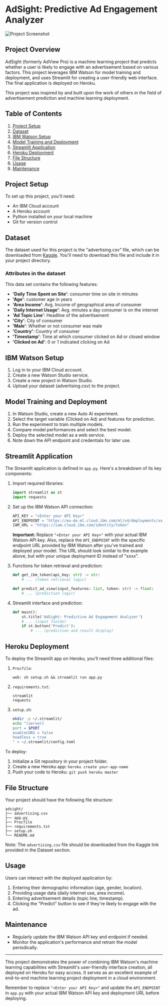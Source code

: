 # AdSight: Predictive Ad Engagement Analyzer

![Project Screenshot](screenshot.png)


## Project Overview

AdSight (formerly AdView Pro) is a machine learning project that predicts whether a user is likely to engage with an advertisement based on various factors. This project leverages IBM Watson for model training and deployment, and uses Streamlit for creating a user-friendly web interface. The final application is deployed on Heroku.

This project was inspired by and built upon the work of others in the field of advertisement prediction and machine learning deployment.

## Table of Contents

1. [Project Setup](#project-setup)
2. [Dataset](#dataset)
3. [IBM Watson Setup](#ibm-watson-setup)
4. [Model Training and Deployment](#model-training-and-deployment)
5. [Streamlit Application](#streamlit-application)
6. [Heroku Deployment](#heroku-deployment)
7. [File Structure](#file-structure)
8. [Usage](#usage)
9. [Maintenance](#maintenance)

## Project Setup

To set up this project, you'll need:

- An IBM Cloud account
- A Heroku account
- Python installed on your local machine
- Git for version control

## Dataset

The dataset used for this project is the "advertising.csv" file, which can be downloaded from [Kaggle](https://www.kaggle.com/fayomi/advertising). You'll need to download this file and include it in your project directory.

### Attributes in the dataset

This data set contains the following features:

- **'Daily Time Spent on Site'**: consumer time on site in minutes
- **'Age'**: customer age in years
- **'Area Income'**: Avg. Income of geographical area of consumer
- **'Daily Internet Usage'**: Avg. minutes a day consumer is on the internet
- **'Ad Topic Line'**: Headline of the advertisement
- **'City'**: City of consumer
- **'Male'**: Whether or not consumer was male
- **'Country'**: Country of consumer
- **'Timestamp'**: Time at which consumer clicked on Ad or closed window
- **'Clicked on Ad'**: 0 or 1 indicated clicking on Ad

## IBM Watson Setup

1. Log in to your IBM Cloud account.
2. Create a new Watson Studio service.
3. Create a new project in Watson Studio.
4. Upload your dataset (advertising.csv) to the project.

## Model Training and Deployment

1. In Watson Studio, create a new Auto AI experiment.
2. Select the target variable (Clicked on Ad) and features for prediction.
3. Run the experiment to train multiple models.
4. Compare model performances and select the best model.
5. Deploy the selected model as a web service.
6. Note down the API endpoint and credentials for later use.

## Streamlit Application

The Streamlit application is defined in `app.py`. Here's a breakdown of its key components:

1. Import required libraries:
   ```python
   import streamlit as st
   import requests
   ```

2. Set up the IBM Watson API connection:
   ```python
   API_KEY = "<Enter your API Key>"
   API_ENDPOINT = "https://eu-de.ml.cloud.ibm.com/ml/v4/deployments/xxxx"
   IAM_URL = "https://iam.cloud.ibm.com/identity/token"
   ```

   **Important:** Replace `"<Enter your API Key>"` with your actual IBM Watson API key. Also, replace the `API_ENDPOINT` with the specific endpoint URL provided by IBM Watson after you've trained and deployed your model. The URL should look similar to the example above, but with your unique deployment ID instead of "xxxx".

3. Functions for token retrieval and prediction:
   ```python
   def get_ibm_token(api_key: str) -> str:
       # ... (token retrieval logic)

   def predict_ad_view(input_features: list, token: str) -> float:
       # ... (prediction logic)
   ```

4. Streamlit interface and prediction:
   ```python
   def main():
       st.title('AdSight: Predictive Ad Engagement Analyzer')
       # ... (input fields)
       if st.button('Predict'):
           # ... (prediction and result display)
   ```

## Heroku Deployment

To deploy the Streamlit app on Heroku, you'll need three additional files:

1. `Procfile`:
   ```
   web: sh setup.sh && streamlit run app.py
   ```

2. `requirements.txt`:
   ```
   streamlit
   requests
   ```

3. `setup.sh`:
   ```bash
   mkdir -p ~/.streamlit/
   echo "[server]
   port = $PORT
   enableCORS = false
   headless = true
   " > ~/.streamlit/config.toml
   ```

To deploy:

1. Initialize a Git repository in your project folder.
2. Create a new Heroku app: `heroku create your-app-name`
3. Push your code to Heroku: `git push heroku master`

## File Structure

Your project should have the following file structure:

```
adsight/
├── advertising.csv
├── app.py
├── Procfile
├── requirements.txt
├── setup.sh
└── README.md
```

Note: The `advertising.csv` file should be downloaded from the Kaggle link provided in the Dataset section.

## Usage

Users can interact with the deployed application by:

1. Entering their demographic information (age, gender, location).
2. Providing usage data (daily internet use, area income).
3. Entering advertisement details (topic line, timestamp).
4. Clicking the "Predict" button to see if they're likely to engage with the ad.

## Maintenance

- Regularly update the IBM Watson API key and endpoint if needed.
- Monitor the application's performance and retrain the model periodically.

---

This project demonstrates the power of combining IBM Watson's machine learning capabilities with Streamlit's user-friendly interface creation, all deployed on Heroku for easy access. It serves as an excellent example of end-to-end machine learning project deployment in a cloud environment.

Remember to replace `"<Enter your API Key>"` and update the `API_ENDPOINT` in `app.py` with your actual IBM Watson API key and deployment URL before deploying.

